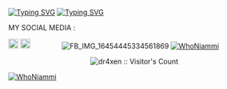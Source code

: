 [![Typing SVG](https://readme-typing-svg.herokuapp.com?lines=Welcome+To+Github+Niammi+EKSDI)](https://git.io/typing-svg)
[![Typing SVG](https://readme-typing-svg.herokuapp.com?lines=Terimakasih+Sudah+Mampir)](https://git.io/typing-svg)

<!---
WhoNiammi/WhoNiammi is a ✨ special ✨ repository because its `README.md` (this file) appears on your GitHub profile.
You can click the Preview link to take a look at your changes.
--->
</p>

MY SOCIAL MEDIA :

<a href="https://Instagram.com/onlyniammi"><img src="https://disk.mediaindonesia.com/thumbs/1800x1200/news/2020/03/1e2c29c543e1c21f54846e7f3eae7c7e.jpg" alt="alt text" width="20" height="20"></a> 
<a href="https://www.facebook.com/NIAMMIXD."><img src="https://upload.wikimedia.org/wikipedia/commons/5/51/Facebook_f_logo_%282019%29.svg" alt="alt text" width="20" height="20"></a> 
&nbsp;&nbsp;     &nbsp;&nbsp;    &nbsp;&nbsp;   &nbsp;&nbsp;   &nbsp;&nbsp;
![FB_IMG_16454445334561869](https://user-images.githubusercontent.com/95429798/156431943-650b99e3-8fe6-43d1-8be6-e02d727efd27.jpg)
<a href="https://github.com/WhoNiammi"><img title="WhoNiammi" src="https://github-readme-stats.vercel.app/api?username=WhoNiammi&show_icons=true&include_all_commits=true&theme=chartreuse-dark&cache_seconds=3200"></a>
<p align="center"><img src="https://profile-counter.glitch.me/{WhoNiammi}/count.svg" alt="dr4xen :: Visitor's Count" /></p>
<a href="https://github.com/WhoNiammi"><img title="WhoNiammi" src="https://github-readme-stats.vercel.app/api/top-langs/?username=WhoNiammi&layout=compact&theme=chartreuse-dark"></a><br>
